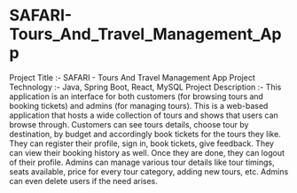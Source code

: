 # SAFARI-Tours_And_Travel_Management_App
Project Title :- SAFARI - Tours And Travel Management App
Project Technology :- Java, Spring Boot, React, MySQL
Project Description :-
This application is an interface for both customers (for browsing tours and booking tickets) and admins (for managing tours). This is a web-based application that hosts a wide collection of tours and shows that users can browse through.
Customers can see tours details, choose tour by destination, by budget and accordingly book tickets for the tours they like. They can register their profile, sign in, book tickets, give feedback. They can view their booking history as well. Once they are done, they can logout of their profile.
Admins can manage various tour details like tour timings, seats available, price for every tour category, adding new tours, etc. Admins can even delete users if the need arises.

